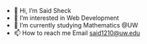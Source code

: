 - 👋 Hi, I’m Said Sheck
- 👀 I’m interested in Web Development 
- 🌱 I’m currently studying Mathematics @UW
- 📫 How to reach me Email said1210@uw.edu

<!---
said1210UW/said1210UW is a ✨ special ✨ repository because its `README.md` (this file) appears on your GitHub profile.
You can click the Preview link to take a look at your changes.
--->

